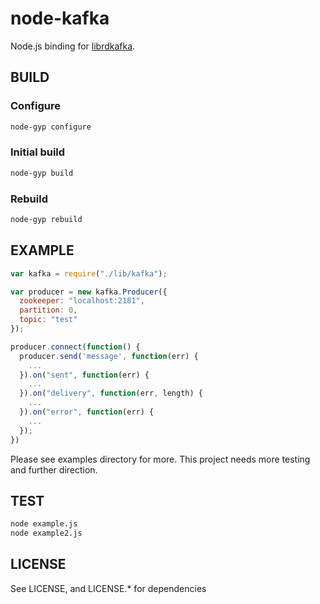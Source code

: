 # node-kafka

Node.js binding for [librdkafka](https://github.com/edenhill/librdkafka).

## BUILD
### Configure
```bash
node-gyp configure
```

### Initial build
```bash
node-gyp build
```

### Rebuild
```bash
node-gyp rebuild
```

## EXAMPLE
```javascript
var kafka = require("./lib/kafka");

var producer = new kafka.Producer({
  zookeeper: "localhost:2181",
  partition: 0,
  topic: "test"
});

producer.connect(function() {
  producer.send('message', function(err) {
    ...
  }).on("sent", function(err) {
    ...
  }).on("delivery", function(err, length) {
    ...
  }).on("error", function(err) {
    ...
  });
})
```

Please see examples directory for more.  This project needs more testing and further direction.

## TEST
```bash
node example.js
node example2.js
```

## LICENSE
See LICENSE, and LICENSE.* for dependencies
